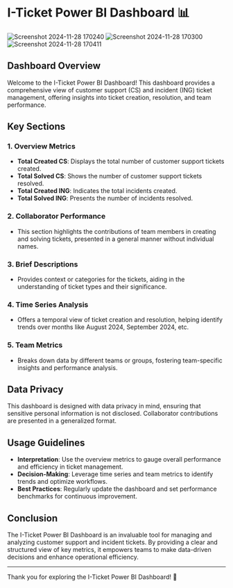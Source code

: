 # I-Ticket Power BI Dashboard 📊
![Screenshot 2024-11-28 170240](https://github.com/user-attachments/assets/b4ad5bab-720e-48f7-8c0b-4a4f4110e9ec)
![Screenshot 2024-11-28 170300](https://github.com/user-attachments/assets/fccaef3e-df1a-49a8-a44b-1f8724887441)
![Screenshot 2024-11-28 170411](https://github.com/user-attachments/assets/a6b96888-70e2-440b-b557-152ffa7f930c)


## Dashboard Overview

Welcome to the I-Ticket Power BI Dashboard! This dashboard provides a comprehensive view of customer support (CS) and incident (ING) ticket management, offering insights into ticket creation, resolution, and team performance.

## Key Sections

### 1. **Overview Metrics**
   - **Total Created CS**: Displays the total number of customer support tickets created.
   - **Total Solved CS**: Shows the number of customer support tickets resolved.
   - **Total Created ING**: Indicates the total incidents created.
   - **Total Solved ING**: Presents the number of incidents resolved.

### 2. **Collaborator Performance**
   - This section highlights the contributions of team members in creating and solving tickets, presented in a general manner without individual names.

### 3. **Brief Descriptions**
   - Provides context or categories for the tickets, aiding in the understanding of ticket types and their significance.

### 4. **Time Series Analysis**
   - Offers a temporal view of ticket creation and resolution, helping identify trends over months like August 2024, September 2024, etc.

### 5. **Team Metrics**
   - Breaks down data by different teams or groups, fostering team-specific insights and performance analysis.

## Data Privacy

This dashboard is designed with data privacy in mind, ensuring that sensitive personal information is not disclosed. Collaborator contributions are presented in a generalized format.

## Usage Guidelines

- **Interpretation**: Use the overview metrics to gauge overall performance and efficiency in ticket management.
- **Decision-Making**: Leverage time series and team metrics to identify trends and optimize workflows.
- **Best Practices**: Regularly update the dashboard and set performance benchmarks for continuous improvement.

## Conclusion

The I-Ticket Power BI Dashboard is an invaluable tool for managing and analyzing customer support and incident tickets. By providing a clear and structured view of key metrics, it empowers teams to make data-driven decisions and enhance operational efficiency.

---

Thank you for exploring the I-Ticket Power BI Dashboard! 🎉
